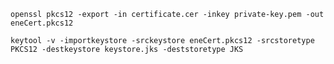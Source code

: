 `openssl pkcs12 -export -in certificate.cer -inkey private-key.pem -out eneCert.pkcs12`

`keytool -v -importkeystore -srckeystore eneCert.pkcs12 -srcstoretype PKCS12 -destkeystore keystore.jks -deststoretype JKS`
